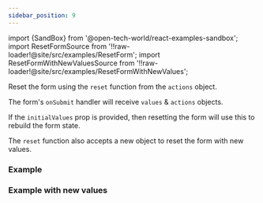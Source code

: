```yaml
---
sidebar_position: 9
---
```


import {SandBox} from '@open-tech-world/react-examples-sandbox';
import ResetFormSource from '!!raw-loader!@site/src/examples/ResetForm';
import ResetFormWithNewValuesSource from '!!raw-loader!@site/src/examples/ResetFormWithNewValues';

Reset the form using the `reset` function from the `actions` object.

The form's `onSubmit` handler will receive `values` & `actions` objects.

If the `initialValues` prop is provided, then resetting the form will use this to rebuild the form state.

The `reset` function also accepts a new object to reset the form with new values.


### Example

<SandBox lib="react-form" code={ResetFormSource} />

### Example with new values

<SandBox lib="react-form" code={ResetFormWithNewValuesSource} />